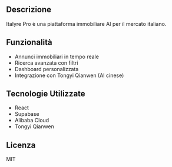 
## Descrizione
Italyre Pro è una piattaforma immobiliare AI per il mercato italiano.

## Funzionalità
- Annunci immobiliari in tempo reale
- Ricerca avanzata con filtri
- Dashboard personalizzata
- Integrazione con Tongyi Qianwen (AI cinese)

## Tecnologie Utilizzate
- React
- Supabase
- Alibaba Cloud
- Tongyi Qianwen


## Licenza
MIT
```